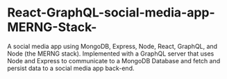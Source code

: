 # React-GraphQL-social-media-app-MERNG-Stack-
A social media app using MongoDB, Express, Node, React, GraphQL, and Node (the MERNG stack). Implemented with a GraphQL server that uses Node and Express to communicate to a MongoDB Database and fetch and persist data to a social media app back-end.
